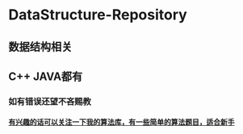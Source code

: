 # DataStructure-Repository
## 数据结构相关
## C++  JAVA都有
### 如有错误还望不吝赐教
#### [有兴趣的话可以关注一下我的算法库，有一些简单的算法题目，适合新手](https://github.com/H-Always/Algorithm-Repository)
